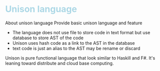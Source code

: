 # <span style="color:lightblue">Unison language</span>
About unison language
Provide basic unison language and feature
- The language does not use file to store code in text format but use database to store
AST of the code 
- Unison uses hash code as a link to the AST in the database
- text code is just an alias to the AST may be rename or discard

Unison is pure functional language that look similar to Haskill and F#. 
It's leaning toward distribute and cloud base computing.